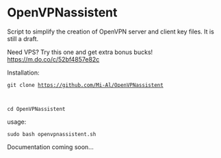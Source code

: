 # OpenVPNassistent
Script to simplify the creation of OpenVPN server and client key files. It is still a draft.

Need VPS? Try this one and get extra bonus bucks! https://m.do.co/c/52bf4857e82c

Installation:

<code>git clone https://github.com/Mi-Al/OpenVPNassistent

cd OpenVPNassistent</code>

usage:

<code>sudo bash openvpnassistent.sh</code>

Documentation coming soon...
